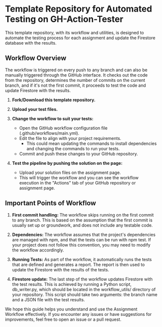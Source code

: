 # Template Repository for Automated Testing on GH-Action-Tester

This template repository, with its workflow and utilities, is designed to automate the testing process for each assignment and update the Firestore database with the results.

## Workflow Overview

The workflow is triggered on every push to any branch and can also be manually triggered through the GitHub interface. It checks out the code from the repository, determines the number of commits on the current branch, and if it's not the first commit, it proceeds to test the code and update Firestore with the results.

1. **Fork/Download this template repository.**

2. **Upload your test files.**

3. **Change the workflow to suit your tests:**

   - Open the GitHub workflow configuration file (.github/workflows/main.yml).
   - Edit the file to align with your project requirements.
     - This could mean updating the commands to install dependencies and changing the commands to run your tests.
   - Commit and push these changes to your GitHub repository.

4. **Test the pipeline by pushing the solution on the page:**
   - Upload your solution files on the assignment page.
   - This will trigger the workflow and you can see the workflow execution in the "Actions" tab of your GitHub repository or assignment page.

## Important Points of Workflow

1. **First commit handling:** The workflow skips running on the first commit to any branch. This is based on the assumption that the first commit is usually set up or groundwork, and does not include any testable code.

2. **Dependencies:** The workflow assumes that the project's dependencies are managed with npm, and that the tests can be run with npm test. If your project does not follow this convention, you may need to modify the workflow accordingly.

3. **Running Tests:** As part of the workflow, it automatically runs the tests that are defined and generates a report. The report is then used to update the Firestore with the results of the tests.

4. **Firestore update:** The last step of the workflow updates Firestore with the test results. This is achieved by running a Python script, db_writer.py, which should be located in the workflow_utils/ directory of your repository. This script should take two arguments: the branch name and a JSON file with the test results.

We hope this guide helps you understand and use the Assignment Workflow effectively. If you encounter any issues or have suggestions for improvements, feel free to open an issue or a pull request.
